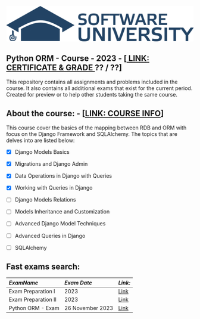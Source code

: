 [![SoftUni-Logo](https://raw.githubusercontent.com/Devihem/SoftUni_Solutions_Python_OOP/master/Softuni_logo_trasparent-1536x291.png)](https://softuni.bg/curriculum)

## Python ORM - Course - 2023      - [[ LINK: CERTIFICATE & GRADE ](https://softuni.bg/curriculum)  ?? / ??]

  This repository contains all assignments and problems included in the course. It also contains all additional exams that exist for the current period. Created for preview or to help other students taking the same course.

## About the course: - [[LINK: COURSE INFO](https://softuni.bg/courses/python-orm)]

This course cover the basics of the mapping between RDB and ORM with focus on the Django Framework and SQLAlchemy.
The topics that are delves into are listed below:

- [x] Django Models Basics
- [x] Migrations and Django Admin
- [x] Data Operations in Django with Queries
- [x] Working with Queries in Django
- [ ] Django Models Relations
- [ ] Models Inheritance and Customization
- [ ] Advanced Django Model Techniques
- [ ] Advanced Queries in Django
- [ ] SQLAlchemy





## Fast exams search:

| *ExamName*             | *Exam Date*      | *Link:*                                                                                   |
|:-----------------------|:-----------------|:---------------------------------------------------------------------------------------|
| Exam Preparation I     | 2023             | [Link]()    |
| Exam Preparation II    | 2023             | [Link]() |
| Python ORM - Exam      | 26 November 2023 | [Link]()    |

